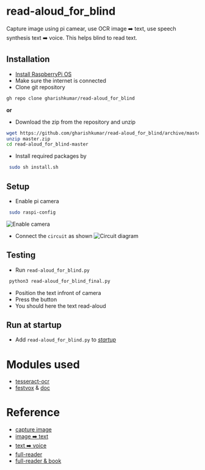 # read-aloud_for_blind

Capture image using pi camear, use OCR image ➡️ text, use speech synthesis text ➡️ voice.
This helps blind to read text.

## Installation
 - [Install RaspberryPi OS](https://www.raspberrypi.org/software/operating-systems/#raspberry-pi-os-32-bit)
 - Make sure the internet is connected
 - Clone git repository
```bash
gh repo clone gharishkumar/read-aloud_for_blind
```
   **or**
 - Download the zip from the repository and unzip
```bash
wget https://github.com/gharishkumar/read-aloud_for_blind/archive/master.zip
unzip master.zip
cd read-aloud_for_blind-master
```
 - Install required packages by
```bash
 sudo sh install.sh
```

## Setup
 - Enable pi camera
```bash
 sudo raspi-config
```
![Enable camera](https://www.pyimagesearch.com/wp-content/uploads/2015/03/raspi_config-1024x768.jpg)
 - Connect the `circuit` as shown
![Circuit diagram](https://github.com/gharishkumar/read-aloud_for_blind/raw/main/read-aloud_for_blind_bb.png)

## Testing
 - Run `read-aloud_for_blind.py`
```bash
 python3 read-aloud_for_blind_final.py
```
 - Position the text infront of camera
 - Press the button
 - You should here the text read-aloud
## Run at startup
 - Add `read-aloud_for_blind.py` to [*startup*](https://www.dexterindustries.com/howto/run-a-program-on-your-raspberry-pi-at-startup/)


# Modules used
 - [tesseract-ocr](https://github.com/tesseract-ocr/tesseract)
 - [festvox](https://github.com/festvox/festvox) & [doc](http://www.festvox.org/flite/index.html)
# Reference
 - [capture image](https://www.pyimagesearch.com/2015/03/30/accessing-the-raspberry-pi-camera-with-opencv-and-python/)
 - [image ➡️ text](https://circuitdigest.com/microcontroller-projects/optical-character-recognition-ocr-using-tesseract-on-raspberry-pi)
 - [text ➡️ voice](https://www.bujarra.com/raspberry-pi-notificando-correos-electronicos-nuevos-y-citas-del-calendario/?lang=en)
 - [full-reader](https://hackaday.com/2018/03/02/diy-text-to-speech-with-raspberry-pi/)
 - [full-reader & book](https://hackaday.com/2014/05/10/brickpi-bookreader-1-and-2-read-tablets-or-books-aloud-you-choose/)
